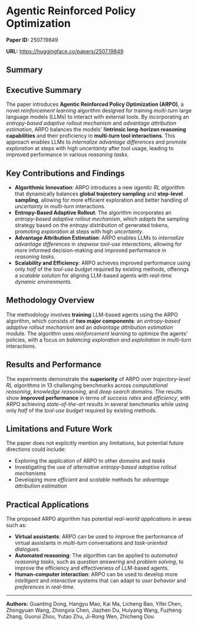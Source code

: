 # Agentic Reinforced Policy Optimization

**Paper ID:** 2507.19849

**URL:** https://huggingface.co/papers/2507.19849

## Summary

## Executive Summary
The paper introduces **Agentic Reinforced Policy Optimization (ARPO)**, a novel *reinforcement learning* algorithm designed for training *multi-turn* large language models (LLMs) to interact with external tools. By incorporating an *entropy-based adaptive rollout mechanism* and *advantage attribution estimation*, ARPO balances the models' **!intrinsic long-horizon reasoning capabilities** and their proficiency in **multi-turn tool interactions**. This approach enables LLMs to *internalize advantage differences* and promote *exploration* at steps with high *uncertainty* after tool usage, leading to improved performance in various *reasoning tasks*.

## Key Contributions and Findings
* **Algorithmic Innovation**: ARPO introduces a new *agentic RL algorithm* that dynamically balances **global trajectory sampling** and **step-level sampling**, allowing for more efficient exploration and better handling of *uncertainty* in *multi-turn* interactions.
* **Entropy-Based Adaptive Rollout**: The algorithm incorporates an *entropy-based adaptive rollout mechanism*, which *adapts* the sampling strategy based on the *entropy distribution* of generated tokens, promoting *exploration* at steps with high *uncertainty*.
* **Advantage Attribution Estimation**: ARPO enables LLMs to *internalize advantage differences* in *stepwise tool-use interactions*, allowing for more informed decision-making and improved performance in *reasoning tasks*.
* **Scalability and Efficiency**: ARPO achieves improved performance using only *half* of the *tool-use budget* required by existing methods, offerings a *scalable solution* for aligning LLM-based agents with *real-time dynamic environments*.

## Methodology Overview
The methodology involves **training** LLM-based agents using the ARPO algorithm, which consists of **two major components**: an *entropy-based adaptive rollout mechanism* and an *advantage attribution estimation* module. The algorithm uses *reinforcement learning* to optimize the agents' policies, with a focus on *balancing exploration and exploitation* in *multi-turn* interactions.

## Results and Performance
The experiments demonstrate the **superiority** of ARPO over *trajectory-level RL algorithms* in 13 challenging benchmarks across *computational reasoning*, *knowledge reasoning*, and *deep search domains*. The results show **improved performance** in terms of *success rates* and *efficiency*, with ARPO achieving *state-of-the-art* results in several benchmarks while using only *half* of the *tool-use budget* required by existing methods.

## Limitations and Future Work
The paper does not explicitly mention any limitations, but potential future directions could include:
* Exploring the application of ARPO to other *domains* and *tasks*
* Investigating the use of *alternative* *entropy-based adaptive rollout mechanisms*
* Developing more *efficient* and *scalable* methods for *advantage attribution estimation*

## Practical Applications
The proposed ARPO algorithm has potential *real-world applications* in areas such as:
* **Virtual assistants**: ARPO can be used to improve the performance of virtual assistants in *multi-turn* conversations and *task-oriented dialogues*.
* **Automated reasoning**: The algorithm can be applied to *automated reasoning tasks*, such as *question answering* and *problem solving*, to improve the efficiency and effectiveness of LLM-based agents.
* **Human-computer interaction**: ARPO can be used to develop more *intelligent* and *interactive* systems that can adapt to *user behavior* and *preferences* in *real-time*.

---

**Authors:** Guanting Dong, Hangyu Mao, Kai Ma, Licheng Bao, Yifei Chen, Zhongyuan Wang, Zhongxia Chen, Jiazhen Du, Huiyang Wang, Fuzheng Zhang, Guorui Zhou, Yutao Zhu, Ji-Rong Wen, Zhicheng Dou
